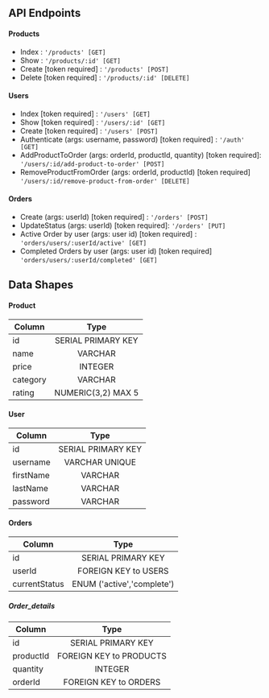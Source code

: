 ## API Endpoints
#### Products
- Index : `'/products' [GET]`
- Show : `'/products/:id' [GET]`
- Create [token required] : `'/products' [POST]`
- Delete [token required] : `'/products/:id' [DELETE]`

#### Users
- Index [token required] : `'/users' [GET]`
- Show [token required] : `'/users/:id' [GET]`
- Create [token required] : `'/users' [POST]`
- Authenticate (args: username, password) [token required] : `'/auth' [GET]`
- AddProductToOrder (args: orderId, productId, quantity) [token required]: `'/users/:id/add-product-to-order' [POST]`
- RemoveProductFromOrder (args: orderId, productId) [token required] `'/users/:id/remove-product-from-order' [DELETE]`

#### Orders
- Create (args: userId) [token required] : `'/orders' [POST]`
- UpdateStatus (args: userId) [token required]: `'/orders' [PUT]`
- Active Order by user (args: user id) [token required] : `'orders/users/:userId/active' [GET]`
- Completed Orders by user (args: user id) [token required] `'orders/users/:userId/completed' [GET]`

## Data Shapes
#### Product

| Column        | Type               |
| ------------- |:------------------:|
| id            | SERIAL PRIMARY KEY |
| name          | VARCHAR            |
| price         | INTEGER            |
| category      | VARCHAR            |
| rating        | NUMERIC(3,2) MAX 5 |

#### User

| Column        | Type               |
| ------------- |:------------------:|
| id            | SERIAL PRIMARY KEY |
| username      | VARCHAR  UNIQUE    |
| firstName     | VARCHAR            |
| lastName      | VARCHAR            |
| password      | VARCHAR            |

#### Orders

| Column        | Type                        |
| ------------- |:---------------------------:|
| id            | SERIAL PRIMARY KEY          |
| userId        | FOREIGN KEY to USERS        |
| currentStatus | ENUM ('active','complete')  |


##### Order_details

| Column        | Type                       |
| ------------- |:--------------------------:|
| id            | SERIAL PRIMARY KEY         |
| productId     | FOREIGN KEY to PRODUCTS    |
| quantity      | INTEGER                    |
| orderId       | FOREIGN KEY to ORDERS      |

